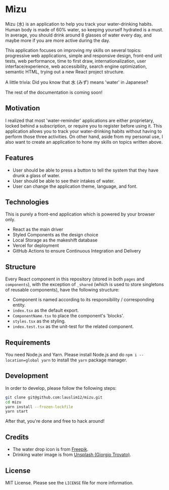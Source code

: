 # Mizu

Mizu (水) is an application to help you track your water-drinking habits. Human body is made of 60% water, so keeping yourself hydrated is a must. In average, you should drink around 8 glasses of water every day, and maybe more if you are more active during the day.

This application focuses on improving my skills on several topics: progressive web applications, simple and responsive design, front-end unit tests, web performance, time to first draw, internationalization, user interface/experience, web accessibility, search engine optimization, semantic HTML, trying out a new React project structure.

A little trivia: Did you know that 水 (みず) means 'water' in Japanese?

The rest of the documentation is coming soon!

## Motivation

I realized that most 'water-reminder' applications are either proprietary, locked behind a subscription, or require you to register before using it. This application allows you to track your water-drinking habits without having to perform those three activities. On other hand, aside from my personal use, I also want to create an application to hone my skills on topics written above.

## Features

- User should be able to press a button to tell the system that they have drunk a glass of water.
- User should be able to see their intakes of water.
- User can change the application theme, language, and font.

## Technologies

This is purely a front-end application which is powered by your browser only.

- React as the main driver
- Styled Components as the design choice
- Local Storage as the makeshift database
- Vercel for deployment
- GitHub Actions to ensure Continuous Integration and Delivery

## Structure

Every React component in this repository (stored in both `pages` and `components`), with the exception of `_shared` (which is used to store singletons of reusable components), have the following structure:

- Component is named according to its responsibility / corresponding entity.
- `index.tsx` as the default export.
- `ComponentName.tsx` to place the component's 'blocks'.
- `styles.tsx` as the styling.
- `index.test.tsx` as the unit-test for the related component.

## Requirements

You need Node.js and Yarn. Please install Node.js and do `npm i --location=global yarn` to install the `yarn` package manager.

## Development

In order to develop, please follow the following steps:

```bash
git clone git@github.com:lauslim12/mizu.git
cd mizu
yarn install --frozen-lockfile
yarn start
```

After that, you're done and free to hack around!

## Credits

- The water drop icon is from [Freepik](https://www.flaticon.com/free-icons/water-drop).
- Drinking water image is from [Unsplash (Giorgio Trovato)](https://unsplash.com/photos/Q7YJG5jJU8A).

## License

MIT License. Please see the `LICENSE` file for more information.
